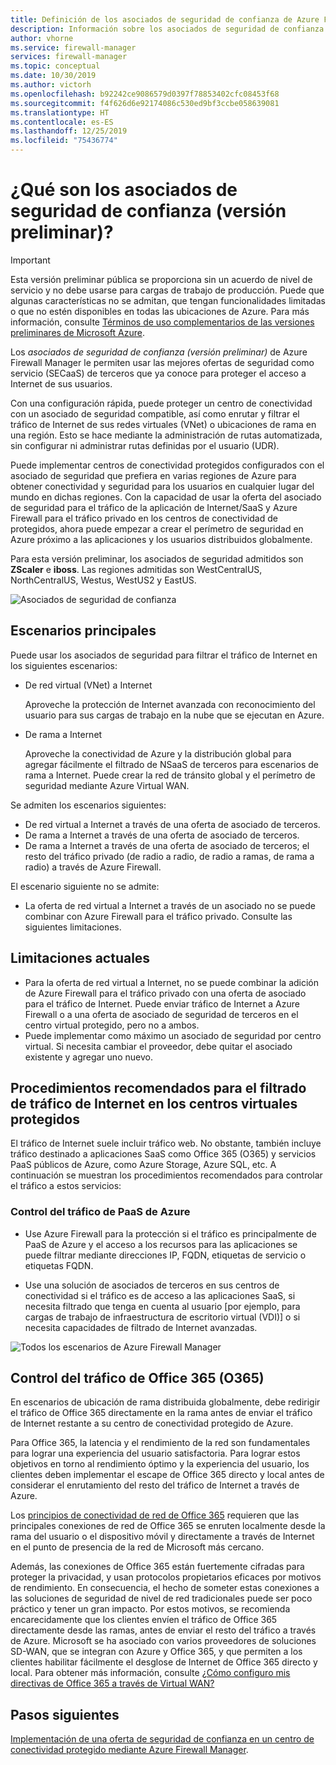```yaml
---
title: Definición de los asociados de seguridad de confianza de Azure Firewall Manager (versión preliminar)
description: Información sobre los asociados de seguridad de confianza de Azure Firewall Manager
author: vhorne
ms.service: firewall-manager
services: firewall-manager
ms.topic: conceptual
ms.date: 10/30/2019
ms.author: victorh
ms.openlocfilehash: b92242ce9086579d0397f78853402cfc08453f68
ms.sourcegitcommit: f4f626d6e92174086c530ed9bf3ccbe058639081
ms.translationtype: HT
ms.contentlocale: es-ES
ms.lasthandoff: 12/25/2019
ms.locfileid: "75436774"
---
```

# <a name="what-are-trusted-security-partners-preview"></a>¿Qué son los asociados de seguridad de confianza (versión preliminar)?

> [!IMPORTANT]
> Esta versión preliminar pública se proporciona sin un acuerdo de nivel de servicio y no debe usarse para cargas de trabajo de producción. Puede que algunas características no se admitan, que tengan funcionalidades limitadas o que no estén disponibles en todas las ubicaciones de Azure. Para más información, consulte [Términos de uso complementarios de las versiones preliminares de Microsoft Azure](https://azure.microsoft.com/support/legal/preview-supplemental-terms/).

Los *asociados de seguridad de confianza (versión preliminar)* de Azure Firewall Manager le permiten usar las mejores ofertas de seguridad como servicio (SECaaS) de terceros que ya conoce para proteger el acceso a Internet de sus usuarios.

Con una configuración rápida, puede proteger un centro de conectividad con un asociado de seguridad compatible, así como enrutar y filtrar el tráfico de Internet de sus redes virtuales (VNet) o ubicaciones de rama en una región. Esto se hace mediante la administración de rutas automatizada, sin configurar ni administrar rutas definidas por el usuario (UDR).

Puede implementar centros de conectividad protegidos configurados con el asociado de seguridad que prefiera en varias regiones de Azure para obtener conectividad y seguridad para los usuarios en cualquier lugar del mundo en dichas regiones. Con la capacidad de usar la oferta del asociado de seguridad para el tráfico de la aplicación de Internet/SaaS y Azure Firewall para el tráfico privado en los centros de conectividad de protegidos, ahora puede empezar a crear el perímetro de seguridad en Azure próximo a las aplicaciones y los usuarios distribuidos globalmente.

Para esta versión preliminar, los asociados de seguridad admitidos son **ZScaler** e **iboss**. Las regiones admitidas son WestCentralUS, NorthCentralUS, Westus, WestUS2 y EastUS.

![Asociados de seguridad de confianza](media/trusted-security-partners/trusted-security-partners.png)

## <a name="key-scenarios"></a>Escenarios principales

Puede usar los asociados de seguridad para filtrar el tráfico de Internet en los siguientes escenarios:

- De red virtual (VNet) a Internet

   Aproveche la protección de Internet avanzada con reconocimiento del usuario para sus cargas de trabajo en la nube que se ejecutan en Azure.

- De rama a Internet

   Aproveche la conectividad de Azure y la distribución global para agregar fácilmente el filtrado de NSaaS de terceros para escenarios de rama a Internet. Puede crear la red de tránsito global y el perímetro de seguridad mediante Azure Virtual WAN.

Se admiten los escenarios siguientes:
-   De red virtual a Internet a través de una oferta de asociado de terceros.
-   De rama a Internet a través de una oferta de asociado de terceros.
-   De rama a Internet a través de una oferta de asociado de terceros; el resto del tráfico privado (de radio a radio, de radio a ramas, de rama a radio) a través de Azure Firewall.

El escenario siguiente no se admite:

- La oferta de red virtual a Internet a través de un asociado no se puede combinar con Azure Firewall para el tráfico privado. Consulte las siguientes limitaciones.

## <a name="current-limitations"></a>Limitaciones actuales

- Para la oferta de red virtual a Internet, no se puede combinar la adición de Azure Firewall para el tráfico privado con una oferta de asociado para el tráfico de Internet. Puede enviar tráfico de Internet a Azure Firewall o a una oferta de asociado de seguridad de terceros en el centro virtual protegido, pero no a ambos. 
- Puede implementar como máximo un asociado de seguridad por centro virtual. Si necesita cambiar el proveedor, debe quitar el asociado existente y agregar uno nuevo.

## <a name="best-practices-for-internet-traffic-filtering-in-secured-virtual-hubs"></a>Procedimientos recomendados para el filtrado de tráfico de Internet en los centros virtuales protegidos

El tráfico de Internet suele incluir tráfico web. No obstante, también incluye tráfico destinado a aplicaciones SaaS como Office 365 (O365) y servicios PaaS públicos de Azure, como Azure Storage, Azure SQL, etc. A continuación se muestran los procedimientos recomendados para controlar el tráfico a estos servicios:

### <a name="handling-azure-paas-traffic"></a>Control del tráfico de PaaS de Azure
 
- Use Azure Firewall para la protección si el tráfico es principalmente de PaaS de Azure y el acceso a los recursos para las aplicaciones se puede filtrar mediante direcciones IP, FQDN, etiquetas de servicio o etiquetas FQDN.

- Use una solución de asociados de terceros en sus centros de conectividad si el tráfico es de acceso a las aplicaciones SaaS, si necesita filtrado que tenga en cuenta al usuario [por ejemplo, para cargas de trabajo de infraestructura de escritorio virtual (VDI)] o si necesita capacidades de filtrado de Internet avanzadas.

![Todos los escenarios de Azure Firewall Manager](media/trusted-security-partners/all-scenarios.png)

## <a name="handling-office-365-o365-traffic"></a>Control del tráfico de Office 365 (O365)

En escenarios de ubicación de rama distribuida globalmente, debe redirigir el tráfico de Office 365 directamente en la rama antes de enviar el tráfico de Internet restante a su centro de conectividad protegido de Azure.

Para Office 365, la latencia y el rendimiento de la red son fundamentales para lograr una experiencia del usuario satisfactoria. Para lograr estos objetivos en torno al rendimiento óptimo y la experiencia del usuario, los clientes deben implementar el escape de Office 365 directo y local antes de considerar el enrutamiento del resto del tráfico de Internet a través de Azure.

Los [principios de conectividad de red de Office 365](https://docs.microsoft.com/office365/enterprise/office-365-network-connectivity-principles) requieren que las principales conexiones de red de Office 365 se enruten localmente desde la rama del usuario o el dispositivo móvil y directamente a través de Internet en el punto de presencia de la red de Microsoft más cercano.

Además, las conexiones de Office 365 están fuertemente cifradas para proteger la privacidad, y usan protocolos propietarios eficaces por motivos de rendimiento. En consecuencia, el hecho de someter estas conexiones a las soluciones de seguridad de nivel de red tradicionales puede ser poco práctico y tener un gran impacto. Por estos motivos, se recomienda encarecidamente que los clientes envíen el tráfico de Office 365 directamente desde las ramas, antes de enviar el resto del tráfico a través de Azure. Microsoft se ha asociado con varios proveedores de soluciones SD-WAN, que se integran con Azure y Office 365, y que permiten a los clientes habilitar fácilmente el desglose de Internet de Office 365 directo y local. Para obtener más información, consulte [¿Cómo configuro mis directivas de Office 365 a través de Virtual WAN?](https://docs.microsoft.com/azure/virtual-wan/virtual-wan-office365-overview)


## <a name="next-steps"></a>Pasos siguientes

[Implementación de una oferta de seguridad de confianza en un centro de conectividad protegido mediante Azure Firewall Manager](deploy-trusted-security-partner.md).
